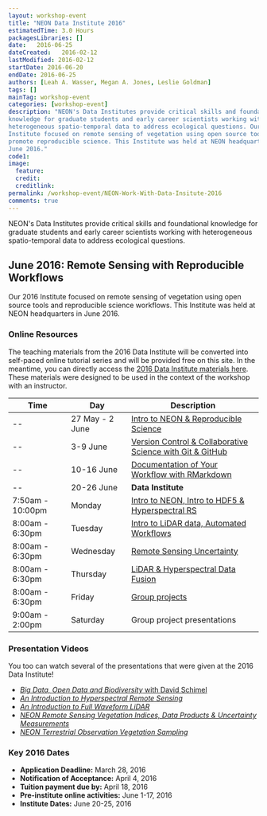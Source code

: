```yaml
---
layout: workshop-event
title: "NEON Data Institute 2016"
estimatedTime: 3.0 Hours
packagesLibraries: []
date:   2016-06-25
dateCreated:   2016-02-12
lastModified: 2016-02-12
startDate: 2016-06-20
endDate: 2016-06-25
authors: [Leah A. Wasser, Megan A. Jones, Leslie Goldman]
tags: []
mainTag: workshop-event
categories: [workshop-event]
description: "NEON's Data Institutes provide critical skills and foundational 
knowledge for graduate students and early career scientists working with 
heterogeneous spatio-temporal data to address ecological questions. Our 2016 
Institute focused on remote sensing of vegetation using open source tools to 
promote reproducible science. This Institute was held at NEON headquarters in 
June 2016."
code1: 
image:
  feature: 
  credit:
  creditlink: 
permalink: /workshop-event/NEON-Work-With-Data-Insitute-2016
comments: true 
---
```


NEON's Data Institutes provide critical skills and foundational knowledge for 
graduate students and early career scientists working with heterogeneous 
spatio-temporal data to address ecological questions. 

## June 2016: Remote Sensing with Reproducible Workflows
Our 2016 Institute focused on remote sensing of vegetation using open source 
tools and reproducible science workflows. This Institute was held at NEON 
headquarters in June 2016.

### Online Resources
The teaching materials from the 2016 Data Institute will be converted into 
self-paced online tutorial series and will be provided free on this site. In the
meantime, you can directly access the 
<a href="http://neon-workwithdata.github.io/neon-data-institute-2016/" target="_blank">2016 Data Institute materials here</a>.
These materials were designed to be used in the context of the workshop with an instructor. 

|Time | Day | Description
|---|---|---|
|--| 27 May - 2 June|<a href="http://neon-workwithdata.github.io/neon-data-institute-2016/tutorial-series/pre-institute1/" target="_blank"> Intro to NEON & Reproducible Science</a>|
|--| 3-9 June |<a href="http://neon-workwithdata.github.io/neon-data-institute-2016/tutorial-series/pre-institute2-git/" target="_blank"> Version Control & Collaborative Science with Git & GitHub</a>|
|--| 10-16 June |<a href="http://neon-workwithdata.github.io/neon-data-institute-2016/tutorial-series/pre-institute3-rmd/" target="_blank"> Documentation of Your Workflow with RMarkdown</a>|
|--| 20-26 June| **Data Institute**|
|7:50am - 10:00pm| Monday|<a href="http://neon-workwithdata.github.io/neon-data-institute-2016/tutorial-series/institute-day1/" target="_blank"> Intro to NEON, Intro to HDF5 & Hyperspectral RS</a>|
|8:00am - 6:30pm| Tuesday|<a href="http://neon-workwithdata.github.io/neon-data-institute-2016/tutorial-series/institute-day2/" target="_blank"> Intro to LiDAR data, Automated Workflows</a>|
|8:00am - 6:30pm| Wednesday|<a href="http://neon-workwithdata.github.io/neon-data-institute-2016/tutorial-series/institute-day3/" target="_blank"> Remote Sensing Uncertainty</a>|
|8:00am - 6:30pm| Thursday|<a href="http://neon-workwithdata.github.io/neon-data-institute-2016/tutorial-series/institute-day4/" target="_blank"> LiDAR & Hyperspectral Data Fusion</a>|
|8:00am - 6:30pm| Friday|<a href="http://neon-workwithdata.github.io/neon-data-institute-2016/tutorial-series/institute-day5/" target="_blank"> Group projects</a>|
|9:00am - 2:00pm| Saturday| Group project presentations|

### Presentation Videos

You too can watch several of the presentations that were given at the 2016 Data
Institute! 

* <a href="https://youtu.be/SpDi2kZTkC0" target="_blank">*Big Data, Open Data and Biodiversity* with David Schimel</a>
* <a href="https://youtu.be/jaARDWeyNDE" target="_blank"> *An Introduction to Hyperspectral Remote Sensing*</a>
* <a href="https://youtu.be/A4MWxAkolO4" target="_blank">*An Introduction to Full Waveform LiDAR*</a>
* <a href="https://youtu.be/4_EYPNI-A5g" target="_blank">*NEON Remote Sensing Vegetation Indices, Data Products & Uncertainty Measurements*</a>
* <a href="https://youtu.be/eb1QP9-i_jw" target="_blank">*NEON Terrestrial Observation Vegetation Sampling*</a>


### Key 2016 Dates 

* **Application Deadline:** March 28, 2016 
* **Notification of Acceptance:** April 4, 2016 
* **Tuition payment due by:** April 18, 2016 
* **Pre-institute online activities:** June 1-17, 2016 
* **Institute Dates:** June 20-25, 2016

